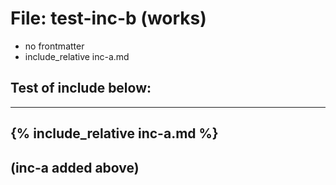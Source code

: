 # File: test-inc-b (works)
 - no frontmatter
 - include_relative inc-a.md
## Test of include below:
---
{% include_relative inc-a.md %}
---
## (inc-a added above)
